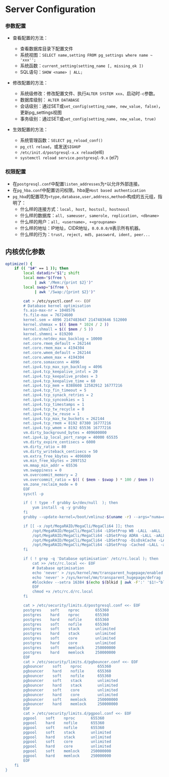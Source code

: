 # Server Configuration




### 参数配置

* 查看配置的方法：
    * 查看数据库目录下配置文件
    * 系统视图：`SELECT name,setting FROM pg_settings where name ~ 'xxx'';`
    * 系统函数：`current_setting(setting_name [, missing_ok ])`
    * SQL语句：`SHOW <name> | ALL;`
* 修改配置的方法：
    * 系统级修改：修改配置文件、执行`ALTER SYSTEM xxx`、启动时`-c`参数。
    * 数据库级别： `ALTER DATABASE`
    * 会话级别：通过SET或`set_config(setting_name, new_value, false)`，更新pg_settings视图
    * 事务级别：通过SET或`set_config(setting_name, new_value, true)`

* 生效配置的方法：
    * 系统管理函数：`SELECT pg_reload_conf()`
    * `pg_ctl reload`，或发送`SIGHUP`
    * `/etc/init.d/postgresql-x.x reload`(el6)
    * `systemctl reload service.postgresql-9.x` (el7)



### 权限配置

* 在`postgresql.conf`中配置`listen_addresses`为`*`以允许外部连接。
* 在`pg_hba.conf`中配置访问权限。hba是`Host based authentication`
* `pg_hba`的配置项为`<type,database,user,address,method>`构成的五元组，指明了：
  * 什么样的连接方式：`local, host, hostssl, hostnossl`
  * 什么样的数据库：`all, sameuser, samerole, replication, <dbname>`
  * 什么样的用户：`all, <username>, +<groupname>`
  * 什么样的地址：IP地址，CIDR地址，`0.0.0.0/0`表示所有机器。
  * 什么样的行为：`trust, reject, md5, password, ident, peer...`



## 内核优化参数

```bash
optimize() {
	if (( "$#" == 1 )); then
		local datadir="$1"; shift
		local mem="$(free \
		     | awk '/Mem:/{print $2}')"
		local swap="$(free \
		     | awk '/Swap:/{print $2}')"

		cat > /etc/sysctl.conf <<- EOF
		# Database kernel optimisation
		fs.aio-max-nr = 1048576
		fs.file-max = 76724600
		kernel.sem = 4096 2147483647 2147483646 512000
		kernel.shmmax = $(( $mem * 1024 / 2 ))
		kernel.shmall = $(( $mem / 5 ))
		kernel.shmmni = 819200
		net.core.netdev_max_backlog = 10000
		net.core.rmem_default = 262144
		net.core.rmem_max = 4194304
		net.core.wmem_default = 262144
		net.core.wmem_max = 4194304
		net.core.somaxconn = 4096
		net.ipv4.tcp_max_syn_backlog = 4096
		net.ipv4.tcp_keepalive_intvl = 20
		net.ipv4.tcp_keepalive_probes = 3
		net.ipv4.tcp_keepalive_time = 60
		net.ipv4.tcp_mem = 8388608 12582912 16777216
		net.ipv4.tcp_fin_timeout = 5
		net.ipv4.tcp_synack_retries = 2
		net.ipv4.tcp_syncookies = 1
		net.ipv4.tcp_timestamps = 1
		net.ipv4.tcp_tw_recycle = 0
		net.ipv4.tcp_tw_reuse = 1
		net.ipv4.tcp_max_tw_buckets = 262144
		net.ipv4.tcp_rmem = 8192 87380 16777216
		net.ipv4.tcp_wmem = 8192 65536 16777216
		vm.dirty_background_bytes = 409600000
		net.ipv4.ip_local_port_range = 40000 65535
		vm.dirty_expire_centisecs = 6000
		vm.dirty_ratio = 80
		vm.dirty_writeback_centisecs = 50
		vm.extra_free_kbytes = 4096000
		vm.min_free_kbytes = 2097152
		vm.mmap_min_addr = 65536
		vm.swappiness = 0
		vm.overcommit_memory = 2
		vm.overcommit_ratio = $(( ( $mem - $swap ) * 100 / $mem ))
		vm.zone_reclaim_mode = 0
		EOF
		sysctl -p

		if ( ! type -f grubby &>/dev/null  ); then
			yum install -q -y grubby
		fi
		grubby --update-kernel=/boot/vmlinuz-$(uname -r) --args="numa=off transparent_hugepage=never"

		if [[ -x /opt/MegaRAID/MegaCli/MegaCli64 ]]; then
			/opt/MegaRAID/MegaCli/MegaCli64 -LDSetProp WB -LALL -aALL
			/opt/MegaRAID/MegaCli/MegaCli64 -LDSetProp ADRA -LALL -aALL
			/opt/MegaRAID/MegaCli/MegaCli64 -LDSetProp -DisDskCache -LALL -aALL
			/opt/MegaRAID/MegaCli/MegaCli64 -LDSetProp -Cached -LALL -aALL
		fi

		if ( ! grep -q 'Database optimisation' /etc/rc.local ); then
			cat >> /etc/rc.local <<- EOF
			# Database optimisation
			echo 'never' > /sys/kernel/mm/transparent_hugepage/enabled
			echo 'never' > /sys/kernel/mm/transparent_hugepage/defrag
			#blockdev --setra 16384 $(echo $(blkid | awk -F':' '$1!~"block"{print $1}'))
			EOF
			chmod +x /etc/rc.d/rc.local
		fi

		cat > /etc/security/limits.d/postgresql.conf <<- EOF
		postgres    soft    nproc       655360
		postgres    hard    nproc       655360
		postgres    hard    nofile      655360
		postgres    soft    nofile      655360
		postgres    soft    stack       unlimited
		postgres    hard    stack       unlimited
		postgres    soft    core        unlimited
		postgres    hard    core        unlimited
		postgres    soft    memlock     250000000
		postgres    hard    memlock     250000000
		EOF
		cat > /etc/security/limits.d/pgbouncer.conf <<- EOF
		pgbouncer    soft    nproc       655360
		pgbouncer    hard    nofile      655360
		pgbouncer    soft    nofile      655360
		pgbouncer    soft    stack       unlimited
		pgbouncer    hard    stack       unlimited
		pgbouncer    soft    core        unlimited
		pgbouncer    hard    core        unlimited
		pgbouncer    soft    memlock     250000000
		pgbouncer    hard    memlock     250000000
		EOF
		cat > /etc/security/limits.d/pgpool.conf <<- EOF
		pgpool    soft    nproc       655360
		pgpool    hard    nofile      655360
		pgpool    soft    nofile      655360
		pgpool    soft    stack       unlimited
		pgpool    hard    stack       unlimited
		pgpool    soft    core        unlimited
		pgpool    hard    core        unlimited
		pgpool    soft    memlock     250000000
		pgpool    hard    memlock     250000000
		EOF
	fi
}

```

